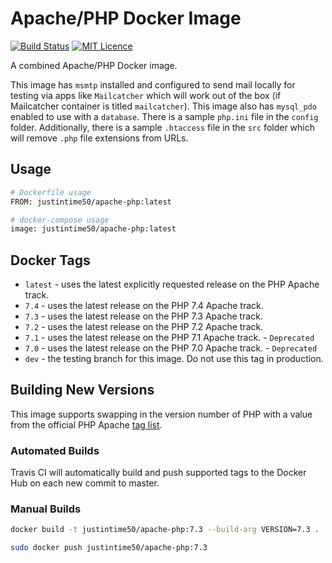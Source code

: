 # Apache/PHP Docker Image

[![Build Status](https://travis-ci.org/Justintime50/apache-php-docker.svg?branch=master)](https://travis-ci.org/Justintime50/apache-php-docker)
[![MIT Licence](https://badges.frapsoft.com/os/mit/mit.svg?v=103)](https://opensource.org/licenses/mit-license.php)

A combined Apache/PHP Docker image.

This image has `msmtp` installed and configured to send mail locally for testing via apps like `Mailcatcher` which will work out of the box (if Mailcatcher container is titled `mailcatcher`). This image also has `mysql_pdo` enabled to use with a `database`. There is a sample `php.ini` file in the `config` folder. Additionally, there is a sample `.htaccess` file in the `src` folder which will remove `.php` file extensions from URLs.

## Usage

```bash
# Dockerfile usage
FROM: justintime50/apache-php:latest

# docker-compose usage
image: justintime50/apache-php:latest
```

## Docker Tags

- `latest` - uses the latest explicitly requested release on the PHP Apache track.
- `7.4` - uses the latest release on the PHP 7.4 Apache track.
- `7.3` - uses the latest release on the PHP 7.3 Apache track.
- `7.2` - uses the latest release on the PHP 7.2 Apache track.
- `7.1` - uses the latest release on the PHP 7.1 Apache track. - `Deprecated`
- `7.0` - uses the latest release on the PHP 7.0 Apache track. - `Deprecated`
- `dev` - the testing branch for this image. Do not use this tag in production.

## Building New Versions

This image supports swapping in the version number of PHP with a value from the official PHP Apache [tag list](https://hub.docker.com/_/php).

### Automated Builds

Travis CI will automatically build and push supported tags to the Docker Hub on each new commit to master.

### Manual Builds

```bash
docker build -t justintime50/apache-php:7.3 --build-arg VERSION=7.3 .

sudo docker push justintime50/apache-php:7.3
```
